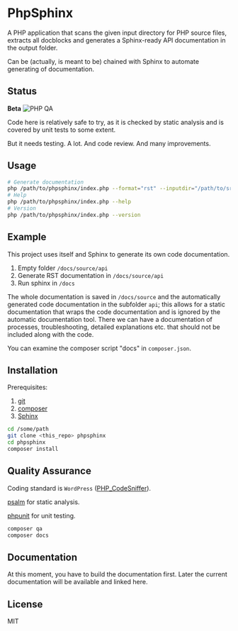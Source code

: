 # PhpSphinx

A PHP application that scans the given input directory for PHP source files, extracts all docblocks and generates a Sphinx-ready API documentation in the output folder.

Can be (actually, is meant to be) chained with Sphinx to automate generating of documentation.

## Status

**Beta** ![PHP QA](https://github.com/tommander/phpsphinx/actions/workflows/php.yml/badge.svg)

Code here is relatively safe to try, as it is checked by static analysis and is covered by unit tests to some extent.

But it needs testing. A lot. And code review. And many improvements.

## Usage

```sh
# Generate documentation
php /path/to/phpsphinx/index.php --format="rst" --inputdir="/path/to/src" --outputdir="/path/to/docs/api"
# Help
php /path/to/phpsphinx/index.php --help
# Version
php /path/to/phpsphinx/index.php --version
```

## Example

This project uses itself and Sphinx to generate its own code documentation.

1. Empty folder `/docs/source/api`
2. Generate RST documentation in `/docs/source/api`
3. Run sphinx in `/docs`

The whole documentation is saved in `/docs/source` and the automatically generated code documentation in the subfolder `api`; this allows for a static documentation that wraps the code documentation and is ignored by the automatic documentation tool. There we can have a documentation of processes, troubleshooting, detailed explanations etc. that should not be included along with the code.

You can examine the composer script "docs" in `composer.json`.

## Installation

Prerequisites:

1. [git](https://git-scm.com/)
2. [composer](https://getcomposer.org/)
3. [Sphinx](https://www.sphinx-doc.org/en/master/)

```sh
cd /some/path
git clone <this_repo> phpsphinx
cd phpsphinx
composer install
```

## Quality Assurance

Coding standard is `WordPress` ([PHP_CodeSniffer](https://github.com/squizlabs/PHP_CodeSniffer)).

[psalm](https://psalm.dev/) for static analysis.

[phpunit](https://github.com/sebastianbergmann/phpunit) for unit testing.

```sh
composer qa
composer docs
```

## Documentation

At this moment, you have to build the documentation first. Later the current documentation will be available and linked here.

## License

MIT
